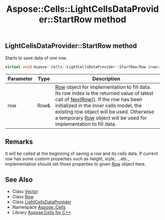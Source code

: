 ﻿---
title: Aspose::Cells::LightCellsDataProvider::StartRow method
linktitle: StartRow
second_title: Aspose.Cells for C++ API Reference
description: 'Aspose::Cells::LightCellsDataProvider::StartRow method. Starts to save data of one row in C++.'
type: docs
weight: 300
url: /cpp/aspose.cells/lightcellsdataprovider/startrow/
---
## LightCellsDataProvider::StartRow method


Starts to save data of one row.

```cpp
virtual void Aspose::Cells::LightCellsDataProvider::StartRow(Row &row)=0
```


| Parameter | Type | Description |
| --- | --- | --- |
| row | Row\& | [Row](../../row/) object for implementation to fill data. Its row index is the returned value of latest call of [NextRow()](../nextrow/). If the row has been initialized in the inner cells model, the existing row object will be used. Otherwise a temporary [Row](../../row/) object will be used for implementation to fill data. |
## Remarks


It will be called at the beginning of saving a row and its cells data. If current row has some custom properties such as height, style, ...etc., implementation should set those properties to given [Row](../../row/) object here. 

## See Also

* Class [Vector](../../vector/)
* Class [Row](../../row/)
* Class [LightCellsDataProvider](../)
* Namespace [Aspose::Cells](../../)
* Library [Aspose.Cells for C++](../../../)
